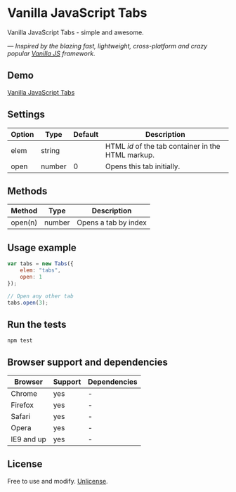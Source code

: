 # Vanilla JavaScript Tabs

Vanilla JavaScript Tabs - simple and awesome.

*— Inspired by the blazing fast, lightweight, cross-platform and crazy popular [Vanilla JS](http://vanilla-js.com/)  framework.*


## Demo

[Vanilla JavaScript Tabs](http://zoltantothcom.github.io/vanilla-js-tabs)


## Settings

Option | Type | Default | Description
------ | ---- | ------- | -----------
elem | string |  | HTML _id_ of the tab container in the HTML markup.
open | number | 0 | Opens this tab initially.


## Methods

Method | Type | Description
------ | ---- | -----------
open(n) | number | Opens a tab by index


## Usage example

```javascript
var tabs = new Tabs({
    elem: "tabs",
    open: 1
});
```

```javascript
// Open any other tab
tabs.open(3);
```


## Run the tests

```
npm test
```


## Browser support and dependencies

Browser | Support | Dependencies
------ | -------- | -----------
Chrome | yes | -
Firefox | yes | -
Safari | yes | -
Opera | yes | -
IE9 and up | yes | -


## License

Free to use and modify. [Unlicense](http://unlicense.org).
